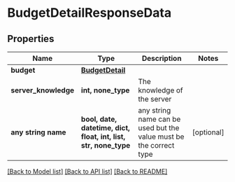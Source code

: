 # BudgetDetailResponseData


## Properties
Name | Type | Description | Notes
------------ | ------------- | ------------- | -------------
**budget** | [**BudgetDetail**](BudgetDetail.md) |  | 
**server_knowledge** | **int, none_type** | The knowledge of the server | 
**any string name** | **bool, date, datetime, dict, float, int, list, str, none_type** | any string name can be used but the value must be the correct type | [optional]

[[Back to Model list]](../README.md#documentation-for-models) [[Back to API list]](../README.md#documentation-for-api-endpoints) [[Back to README]](../README.md)


